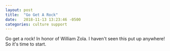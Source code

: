 ```yaml
---
layout: post
title:  "Go Get A Rock"
date:   2018-11-13 13:23:46 -0500
categories: culture support
---
```

Go get a rock!  In honor of William Zola.  I haven't seen this put up anywhere!
So it's time to start.

